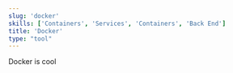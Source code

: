 ```yaml
---
slug: 'docker'
skills: ['Containers', 'Services', 'Containers', 'Back End']
title: 'Docker'
type: "tool"
---
```


Docker is cool